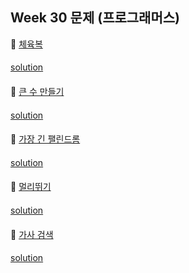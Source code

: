 ## Week 30 문제 (프로그래머스)

👀 [체육복](https://programmers.co.kr/learn/courses/30/lessons/42862)
####
[solution](https://github.com/KimHunJin/Study-Book/blob/master/algorithm/src/programmers/SportsWear.java)
####

👀 [큰 수 만들기](https://programmers.co.kr/learn/courses/30/lessons/42883)
####
[solution](https://github.com/KimHunJin/Study-Book/blob/master/algorithm/src/programmers/LargestNumber.java)
####

👀 [가장 긴 팰린드롬](https://programmers.co.kr/learn/courses/30/lessons/12904)
####
[solution](https://github.com/KimHunJin/Study-Book/blob/master/algorithm/src/programmers/LongestPalindrome.java)
####

👀 [멀리뛰기](https://programmers.co.kr/learn/courses/30/lessons/12914)
####
[solution](https://github.com/KimHunJin/Study-Book/blob/master/algorithm/src/programmers/LongJump.java)
####

👀 [가사 검색](https://programmers.co.kr/learn/courses/30/lessons/60060)
####
[solution](https://github.com/KimHunJin/Study-Book/blob/master/algorithm/src/programmers/LyricsSearch.java)
####

